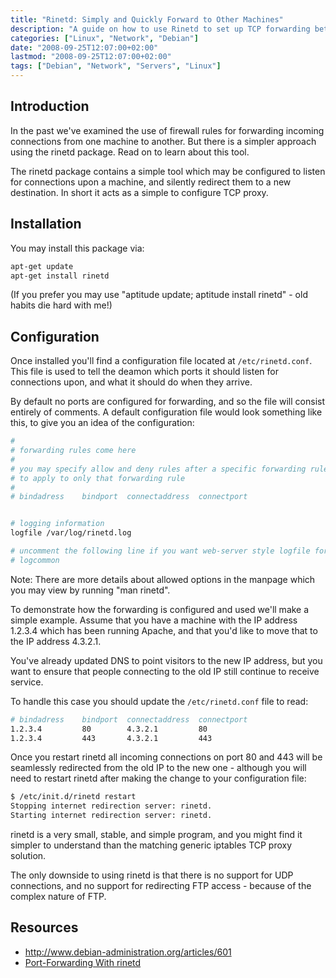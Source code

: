 ```yaml
---
title: "Rinetd: Simply and Quickly Forward to Other Machines"
description: "A guide on how to use Rinetd to set up TCP forwarding between machines without complex firewall rules."
categories: ["Linux", "Network", "Debian"]
date: "2008-09-25T12:07:00+02:00"
lastmod: "2008-09-25T12:07:00+02:00"
tags: ["Debian", "Network", "Servers", "Linux"]
---
```


## Introduction

In the past we've examined the use of firewall rules for forwarding incoming connections from one machine to another. But there is a simpler approach using the rinetd package. Read on to learn about this tool.

The rinetd package contains a simple tool which may be configured to listen for connections upon a machine, and silently redirect them to a new destination. In short it acts as a simple to configure TCP proxy.

## Installation

You may install this package via:

```bash
apt-get update
apt-get install rinetd
```

(If you prefer you may use "aptitude update; aptitude install rinetd" - old habits die hard with me!)

## Configuration

Once installed you'll find a configuration file located at `/etc/rinetd.conf`. This file is used to tell the deamon which ports it should listen for connections upon, and what it should do when they arrive.

By default no ports are configured for forwarding, and so the file will consist entirely of comments. A default configuration file would look something like this, to give you an idea of the configuration:

```bash
#
# forwarding rules come here
#
# you may specify allow and deny rules after a specific forwarding rule
# to apply to only that forwarding rule
#
# bindadress    bindport  connectaddress  connectport


# logging information
logfile /var/log/rinetd.log

# uncomment the following line if you want web-server style logfile format
# logcommon
```

Note: There are more details about allowed options in the manpage which you may view by running "man rinetd".

To demonstrate how the forwarding is configured and used we'll make a simple example. Assume that you have a machine with the IP address 1.2.3.4 which has been running Apache, and that you'd like to move that to the IP address 4.3.2.1.

You've already updated DNS to point visitors to the new IP address, but you want to ensure that people connecting to the old IP still continue to receive service.

To handle this case you should update the `/etc/rinetd.conf` file to read:

```bash
# bindadress    bindport  connectaddress  connectport
1.2.3.4         80        4.3.2.1         80
1.2.3.4         443       4.3.2.1         443
```

Once you restart rinetd all incoming connections on port 80 and 443 will be seamlessly redirected from the old IP to the new one - although you will need to restart rinetd after making the change to your configuration file:

```bash
$ /etc/init.d/rinetd restart
Stopping internet redirection server: rinetd.
Starting internet redirection server: rinetd.
```

rinetd is a very small, stable, and simple program, and you might find it simpler to understand than the matching generic iptables TCP proxy solution.

The only downside to using rinetd is that there is no support for UDP connections, and no support for redirecting FTP access - because of the complex nature of FTP.

## Resources
- http://www.debian-administration.org/articles/601
- [Port-Forwarding With rinetd](../../static/pdf/port-forwarding_with_rinetd_on_debian_etch.pdf)
